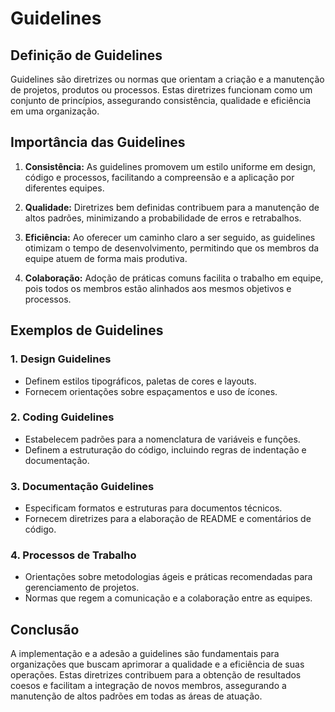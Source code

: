 # Guidelines

## Definição de Guidelines

Guidelines são diretrizes ou normas que orientam a criação e a manutenção de projetos, produtos ou processos. Estas diretrizes funcionam como um conjunto de princípios, assegurando consistência, qualidade e eficiência em uma organização.

## Importância das Guidelines

1. **Consistência:** As guidelines promovem um estilo uniforme em design, código e processos, facilitando a compreensão e a aplicação por diferentes equipes.

2. **Qualidade:** Diretrizes bem definidas contribuem para a manutenção de altos padrões, minimizando a probabilidade de erros e retrabalhos.

3. **Eficiência:** Ao oferecer um caminho claro a ser seguido, as guidelines otimizam o tempo de desenvolvimento, permitindo que os membros da equipe atuem de forma mais produtiva.

4. **Colaboração:** Adoção de práticas comuns facilita o trabalho em equipe, pois todos os membros estão alinhados aos mesmos objetivos e processos.

## Exemplos de Guidelines

### 1. **Design Guidelines**
   - Definem estilos tipográficos, paletas de cores e layouts.
   - Fornecem orientações sobre espaçamentos e uso de ícones.

### 2. **Coding Guidelines**
   - Estabelecem padrões para a nomenclatura de variáveis e funções.
   - Definem a estruturação do código, incluindo regras de indentação e documentação.

### 3. **Documentação Guidelines**
   - Especificam formatos e estruturas para documentos técnicos.
   - Fornecem diretrizes para a elaboração de README e comentários de código.

### 4. **Processos de Trabalho**
   - Orientações sobre metodologias ágeis e práticas recomendadas para gerenciamento de projetos.
   - Normas que regem a comunicação e a colaboração entre as equipes.

## Conclusão

A implementação e a adesão a guidelines são fundamentais para organizações que buscam aprimorar a qualidade e a eficiência de suas operações. Estas diretrizes contribuem para a obtenção de resultados coesos e facilitam a integração de novos membros, assegurando a manutenção de altos padrões em todas as áreas de atuação.

